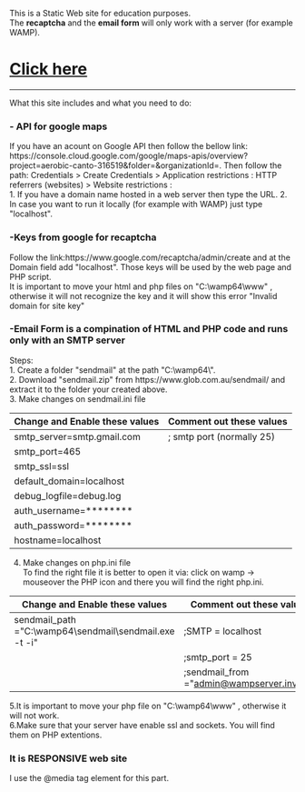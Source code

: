 This is a Static Web site for education purposes. <br>
The <b>recaptcha</b> and the <b>email form</b> will only work with a server (for example WAMP).

<h1><a href="https://kara710.github.io">Click here</a></h1>
<hr>
What this site includes and what you need to do:
<h3>- API for google maps</h3> 
If you have an acount on Google API then follow the bellow link:
https://console.cloud.google.com/google/maps-apis/overview?project=aerobic-canto-316519&folder=&organizationId=. 
Then follow the path: Credentials > Create Credentials > Application restrictions : HTTP referrers (websites) > Website restrictions :<br>
1. If you have a domain name hosted in a web server then type the URL. 
2. In case you want to run it locally (for example with WAMP) just type "localhost".


<h3>-Keys from google for recaptcha</h3>
Follow the link:https://www.google.com/recaptcha/admin/create and at the Domain field add "localhost". Those keys will be used by the web page and PHP script.<br>
It is important to move your html and php files on "C:\wamp64\www" , otherwise it will not recognize the key and it will show this error "Invalid domain for site key"<br>

<h3>-Email Form is a compination of HTML and PHP code and runs only with an SMTP server</h3>
Steps:<br>
1. Create a folder "sendmail" at the path "C:\wamp64\".<br>
2. Download "sendmail.zip" from https://www.glob.com.au/sendmail/ and extract it to the folder your created above.<br>
3. Make changes on sendmail.ini file <br>

|Change and Enable these values|Comment out these values|
|-----|----|
|smtp_server=smtp.gmail.com|; smtp port (normally 25)
|smtp_port=465|
|smtp_ssl=ssl|
|default_domain=localhost|
|debug_logfile=debug.log|
|auth_username=********|
|auth_password=********|
|hostname=localhost|

4. Make changes on php.ini file<br>
To find the right file it is better to open it via: click on wamp -> mouseover the PHP icon and there you will find the right php.ini.

|Change and Enable these values|Comment out these values|
|-----|----|
|sendmail_path ="C:\wamp64\sendmail\sendmail.exe -t -i"|;SMTP = localhost
| |;smtp_port = 25
| |;sendmail_from ="admin@wampserver.invalid"

5.It is important to move your php file on "C:\wamp64\www" , otherwise it will not work.<br>
6.Make sure that your server have enable ssl and sockets. You will find them on PHP extentions.
 
<h3>It is RESPONSIVE web site</h3>
I use the @media tag element for this part.
